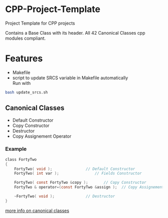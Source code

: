 # CPP-Project-Template
Project Template for CPP projects

Contains a Base Class with its header.
All 42 Canonical Classes cpp modules compliant.

# Features
- Makefile
- script to update SRCS variable in Makefile automatically<br>
Run with 
```bash
bash update_srcs.sh
```
## Canonical Classes
- Default Constructor
- Copy Constructor
- Destructor
- Copy Assignement Operator

### Example
```c
class FortyTwo
{
	FortyTwo( void );				// Default Constructor
	FortyTwo( int var );				// Fields Constructor

	FortyTwo( const FortyTwo &copy );		// Copy Constructor
	FortyTwo & operator=(const FortyTwo &assign );	// Copy Assignement Operator

	~FortyTwo( void );				// Destructor
}
```
[more info on canonical classes](https://www.francescmm.com/orthodox-canonical-class-form/)
